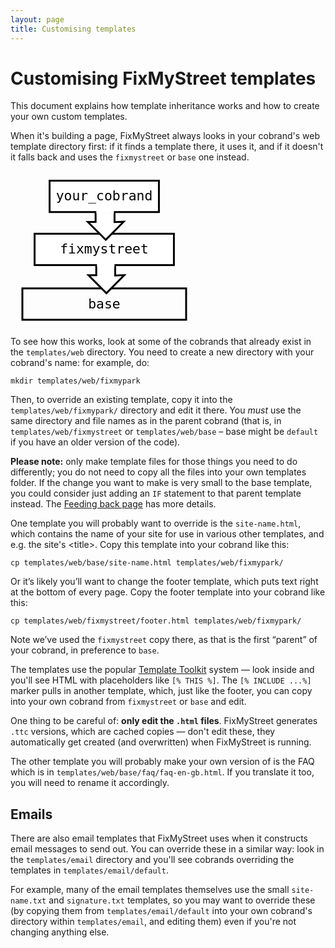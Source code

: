 ```yaml
---
layout: page
title: Customising templates
---
```


# Customising FixMyStreet templates

<p class="lead">This document explains how template inheritance works
and how to create your own custom templates.</p>

When it's building a page, FixMyStreet always looks in your cobrand's web
template directory first: if it finds a template there, it uses it, and if it
doesn't it falls back and uses the `fixmystreet` or `base` one instead.

  <svg width="300" height="250" xmlns="http://www.w3.org/2000/svg">
   <g>
    <g id="fms-template-stack">
     <g id="fms_template_base">
      <rect stroke="#000000" fill-opacity="0" id="svg_1" height="50.185915" width="262" y="187.829577" x="19" stroke-width="3" fill="#000000"/>
      <text stroke="#000000" transform="matrix(0.738028 0 0 0.738028 5.23944 6.41831)" xml:space="preserve" text-anchor="middle" font-family="Monospace" font-size="29" id="svg_2" y="288.805344" x="196.145038" stroke-width="0" fill="#000000">base</text>
     </g>
     <g id="fms-template-fixmystreet">
      <path stroke="#000000" id="svg_23" d="m137.22908,122.26178l0,44.606094l-12.435646,0l28.656044,28.656036l28.656036,-28.926376l-14.598358,0.54068l0,-45.146774l-30.278076,0.27034z" stroke-linecap="null" stroke-linejoin="null" stroke-dasharray="null" stroke-width="3" fill="#ffffff"/>
      <rect stroke="#000000" id="svg_8" height="50.185915" width="222.884508" y="100.373239" x="38.557748" stroke-width="3" fill="#ffffff"/>
      <text stroke="#000000" transform="matrix(0.738028 0 0 0.738028 5.23944 6.41831)" xml:space="preserve" text-anchor="middle" font-family="Monospace" font-size="29" id="svg_13" y="170.305344" x="196.145042" stroke-linecap="null" stroke-linejoin="null" stroke-dasharray="null" stroke-width="0" fill="#000000">fixmystreet</text>
      <rect stroke="#000000" id="svg_24" stroke-opacity="0" height="5.660965" width="28.055539" y="147.584084" x="138.357609" stroke-linecap="null" stroke-linejoin="null" stroke-dasharray="null" stroke-width="3" fill="#ffffff"/>
     </g>
     <g id="fms-template-cobrand">
      <path stroke="#000000" id="svg_18" d="m136.165344,36.887947l0,44.606102l-12.435638,0l28.656036,28.656036l28.656052,-28.926376l-14.598373,0.54068l0,-45.146778l-30.278076,0.270336z" stroke-linecap="null" stroke-linejoin="null" stroke-dasharray="null" stroke-width="3" fill="#ffffff"/>
      <rect stroke="#000000" id="svg_11" height="50.185915" width="174.91267" y="15.5" x="62.543663" stroke-width="3" fill="#ffffff"/>
      <text stroke="#000000" transform="matrix(0.738028 0 0 0.738028 5.23944 6.41831)" xml:space="preserve" text-anchor="middle" font-family="Monospace" font-size="29" id="svg_14" y="55.305344" x="196.145046" stroke-linecap="null" stroke-linejoin="null" stroke-dasharray="null" stroke-width="0" fill="#000000">your_cobrand</text>
      <rect stroke="#000000" stroke-opacity="0" id="svg_19" height="5.660965" width="28.055539" y="62.210247" x="137.293877" stroke-linecap="null" stroke-linejoin="null" stroke-dasharray="null" stroke-width="3" fill="#ffffff"/>
     </g>
    </g>
   </g>
  </svg>

To see how this works, look at some of the cobrands that already exist in the
`templates/web` directory. You need to create a new directory with your
cobrand's name: for example, do:

    mkdir templates/web/fixmypark

Then, to override an existing template, copy it into the
`templates/web/fixmypark/` directory and edit it there. You *must* use the
same directory and file names as in the parent cobrand (that is, in
`templates/web/fixmystreet` or `templates/web/base` – base might be `default` if
you have an older version of the code).

<div class="attention-box">
    <strong>Please note:</strong> only make template files for those things you
    need to do differently; you do not need to copy all the files into your own
    templates folder. If the change you want to make is very small to the
    base template, you could consider just adding an <code>IF</code>
    statement to that parent template instead. The
    <a href="/feeding-back/">Feeding back page</a> has more details.
</div>

One template you will probably want to override is the `site-name.html`, which
contains the name of your site for use in various other templates, and e.g. the
site's &lt;title&gt;. Copy this template into your cobrand like this:

    cp templates/web/base/site-name.html templates/web/fixmypark/

Or it’s likely you’ll want to change the footer template, which puts text right
at the bottom of every page. Copy the footer template into your cobrand like
this:

    cp templates/web/fixmystreet/footer.html templates/web/fixmypark/

<div class="attention-box helpful-hint">
Note we’ve used the <code>fixmystreet</code> copy there, as that is the first
“parent” of your cobrand, in preference to <code>base</code>.
</div>

The templates use the popular <a
href="http://www.template-toolkit.org">Template Toolkit</a> system &mdash; look
inside and you'll see HTML with placeholders like `[% THIS %]`. The `[% INCLUDE
...%]` marker pulls in another template, which, just like the footer, you can
copy into your own cobrand from `fixmystreet` or `base` and edit.

<div class="attention-box warning">
    One thing to be careful of: <strong>only edit the <code>.html</code> files</strong>. FixMyStreet
    generates <code>.ttc</code> versions, which are cached copies &mdash; don't edit these, they
    automatically get created (and overwritten) when FixMyStreet is running.
</div>

The other template you will probably make your own version of is the FAQ which
is in `templates/web/base/faq/faq-en-gb.html`. If you translate it too,
you will need to rename it accordingly.

## Emails

There are also email templates that FixMyStreet uses when it constructs email
messages to send out. You can override these in a similar way: look in the
`templates/email` directory and you'll see cobrands overriding the templates in
`templates/email/default`.

For example, many of the email templates themselves use the small
`site-name.txt` and `signature.txt` templates, so you may want to override
these (by copying them from `templates/email/default` into your own cobrand's
directory within `templates/email`, and editing them) even if you're not
changing anything else.

